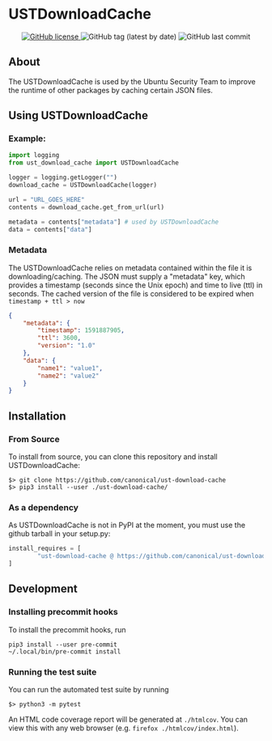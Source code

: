 # USTDownloadCache
<p align="center">
	<a href="https://github.com/canonical/ust-download-cache">
		<img alt="GitHub license" src="https://img.shields.io/github/license/canonical/ust-download-cache">
	</a>
	<img src="https://img.shields.io/github/v/tag/canonical/ust-download-cache" alt="GitHub tag (latest by date)">
	<img alt="GitHub last commit" src="https://img.shields.io/github/last-commit/canonical/ust-download-cache">
</p>

## About

The USTDownloadCache is used by the Ubuntu Security Team to improve the runtime
of other packages by caching certain JSON files.

## Using USTDownloadCache

### Example:

```python
import logging
from ust_download_cache import USTDownloadCache

logger = logging.getLogger("")
download_cache = USTDownloadCache(logger)

url = "URL_GOES_HERE"
contents = download_cache.get_from_url(url)

metadata = contents["metadata"] # used by USTDownloadCache
data = contents["data"]
```

### Metadata

The USTDownloadCache relies on metadata contained within the file it is
downloading/caching. The JSON must supply a "metadata" key, which provides a
timestamp (seconds since the Unix epoch) and time to live (ttl) in seconds. The
cached version of the file is considered to be expired when `timestamp + ttl >
now`

```json
{
    "metadata": {
        "timestamp": 1591887905,
        "ttl": 3600,
        "version": "1.0"
    },
    "data": {
        "name1": "value1",
        "name2": "value2"
    }
}
```

## Installation

### From Source
To install from source, you can clone this repository and install
USTDownloadCache:

```
$> git clone https://github.com/canonical/ust-download-cache
$> pip3 install --user ./ust-download-cache/
```

### As a dependency

As USTDownloadCache is not in PyPI at the moment, you must use the github
tarball in your setup.py:

```python
install_requires = [
        "ust-download-cache @ https://github.com/canonical/ust-download-cache/archive/v1.0.1.tar.gz",
]
```

## Development

### Installing precommit hooks
To install the precommit hooks, run

    pip3 install --user pre-commit
    ~/.local/bin/pre-commit install

### Running the test suite
You can run the automated test suite by running

```
$> python3 -m pytest
```

An HTML code coverage report will be generated at `./htmlcov`. You can view
this with any web browser (e.g. `firefox ./htmlcov/index.html`).

